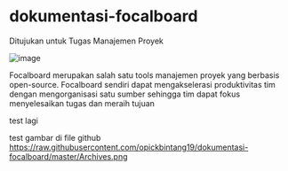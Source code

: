 # dokumentasi-focalboard
Ditujukan untuk Tugas Manajemen Proyek

![image](https://user-images.githubusercontent.com/54672222/236749831-df630d1b-e0df-4b6e-9e18-566e25f3bb68.png)

Focalboard merupakan salah satu tools manajemen proyek yang berbasis open-source.
Focalboard sendiri dapat mengakselerasi produktivitas tim dengan mengorganisasi satu sumber sehingga tim dapat fokus menyelesaikan tugas dan meraih tujuan

test lagi

test gambar di file github
https://raw.githubusercontent.com/opickbintang19/dokumentasi-focalboard/master/Archives.png
